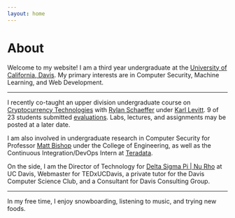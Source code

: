 ```yaml
---
layout: home
---
```

# About 

Welcome to my website! I am a third year undergraduate at the [University of California, Davis](https://www.ucdavis.edu/). My primary interests are in Computer Security, Machine Learning, and Web Development.

---

I recently co-taught an upper division undergraduate course on [Cryptocurrency Technologies](http://rylanschaeffer.github.io/resources/198FCourseSyllabus.pdf) with
[Rylan Schaeffer](https://www.linkedin.com/in/rylanschaeffer) under [Karl Levitt](http://faculty.engineering.ucdavis.edu/levitt/). 9 of 23 students submitted [evaluations](https://yangvincent.github.io/resources/eval.pdf).
Labs, lectures, and assignments may be posted at a later date.

I am also involved in undergraduate research in Computer Security for Professor [Matt Bishop](http://nob.cs.ucdavis.edu/~bishop/) under the College of Engineering, as well
as the Continuous Integration/DevOps Intern at [Teradata](http://www.teradata.com/?LangType=1033). 

On the side, I am the Director of Technology for [Delta Sigma Pi | Nu Rho](https://www.dsp-nurho.com) at UC Davis, Webmaster for TEDxUCDavis, a private tutor for the Davis Computer Science Club, and a
Consultant for Davis Consulting Group.

---

In my free time, I enjoy snowboarding, listening to music, and trying new foods. 
